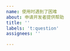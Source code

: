 ```yaml
---
name: 使用时遇到了困难
about: 申请开发者提供帮助
title: ''
labels: 't:question'
assignees: ''

---
```


<!-- 
  感谢你来到这里,
  在反馈前, 请确认你已经做了下面这些事情
  - 搜索了已有的 [issues - question](https://github.com/wssy001/fallout76-public/labels/question) 列表中有没相关的信息
-->

<!--
请在下一行开始描述你需要的功能和它的实际用途举例. 请注意, 如果不关于Fallout 76游戏, 你的建议可能不会被采纳.
-->